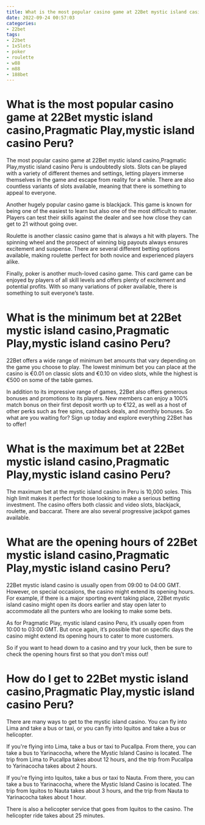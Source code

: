 ```yaml
---
title: What is the most popular casino game at 22Bet mystic island casino,Pragmatic Play,mystic island casino Peru
date: 2022-09-24 00:57:03
categories:
- 22bet
tags:
- 22bet
- 1xSlots
- poker
- roulette
- w88
- m88
- 188bet
---
```



#  What is the most popular casino game at 22Bet mystic island casino,Pragmatic Play,mystic island casino Peru?

The most popular casino game at 22Bet mystic island casino,Pragmatic Play,mystic island casino Peru is undoubtedly slots. Slots can be played with a variety of different themes and settings, letting players immerse themselves in the game and escape from reality for a while. There are also countless variants of slots available, meaning that there is something to appeal to everyone.

Another hugely popular casino game is blackjack. This game is known for being one of the easiest to learn but also one of the most difficult to master. Players can test their skills against the dealer and see how close they can get to 21 without going over.

Roulette is another classic casino game that is always a hit with players. The spinning wheel and the prospect of winning big payouts always ensures excitement and suspense. There are several different betting options available, making roulette perfect for both novice and experienced players alike.

Finally, poker is another much-loved casino game. This card game can be enjoyed by players of all skill levels and offers plenty of excitement and potential profits. With so many variations of poker available, there is something to suit everyone’s taste.

#  What is the minimum bet at 22Bet mystic island casino,Pragmatic Play,mystic island casino Peru?

22Bet offers a wide range of minimum bet amounts that vary depending on the game you choose to play. The lowest minimum bet you can place at the casino is €0.01 on classic slots and €0.10 on video slots, while the highest is €500 on some of the table games.

In addition to its impressive range of games, 22Bet also offers generous bonuses and promotions to its players. New members can enjoy a 100% match bonus on their first deposit worth up to €122, as well as a host of other perks such as free spins, cashback deals, and monthly bonuses. So what are you waiting for? Sign up today and explore everything 22Bet has to offer!

#  What is the maximum bet at 22Bet mystic island casino,Pragmatic Play,mystic island casino Peru?

The maximum bet at the mystic island casino in Peru is 10,000 soles. This high limit makes it perfect for those looking to make a serious betting investment. The casino offers both classic and video slots, blackjack, roulette, and baccarat. There are also several progressive jackpot games available.

#  What are the opening hours of 22Bet mystic island casino,Pragmatic Play,mystic island casino Peru?

22Bet mystic island casino is usually open from 09:00 to 04:00 GMT. However, on special occasions, the casino might extend its opening hours. For example, if there is a major sporting event taking place, 22Bet mystic island casino might open its doors earlier and stay open later to accommodate all the punters who are looking to make some bets.

As for Pragmatic Play, mystic island casino Peru, it’s usually open from 10:00 to 03:00 GMT. But once again, it’s possible that on specific days the casino might extend its opening hours to cater to more customers.

So if you want to head down to a casino and try your luck, then be sure to check the opening hours first so that you don’t miss out!

#  How do I get to 22Bet mystic island casino,Pragmatic Play,mystic island casino Peru?

There are many ways to get to the mystic island casino. You can fly into Lima and take a bus or taxi, or you can fly into Iquitos and take a bus or helicopter.

If you're flying into Lima, take a bus or taxi to Pucallpa. From there, you can take a bus to Yarinacocha, where the Mystic Island Casino is located. The trip from Lima to Pucallpa takes about 12 hours, and the trip from Pucallpa to Yarinacocha takes about 2 hours.

If you're flying into Iquitos, take a bus or taxi to Nauta. From there, you can take a bus to Yarinacocha, where the Mystic Island Casino is located. The trip from Iquitos to Nauta takes about 3 hours, and the trip from Nauta to Yarinacocha takes about 1 hour.

There is also a helicopter service that goes from Iquitos to the casino. The helicopter ride takes about 25 minutes.